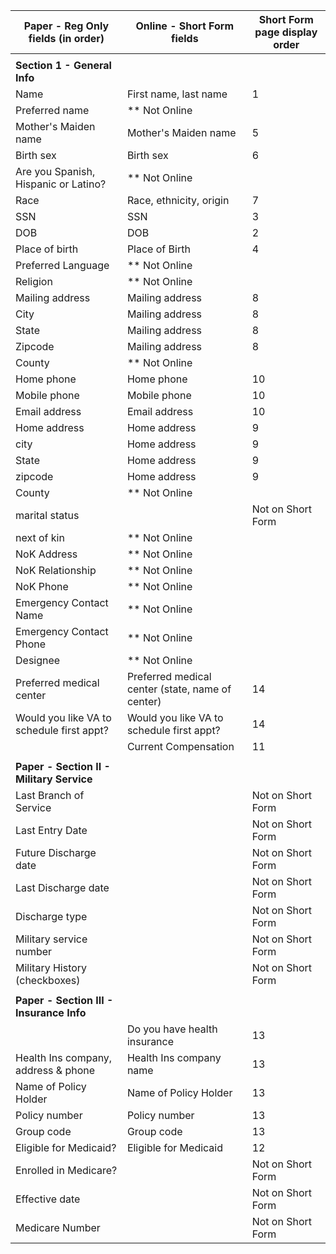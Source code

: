 | Paper - Reg Only fields (in order)           | Online - Short Form fields                        | Short Form page display order |
|----------------------------------------------|--------------------------------------------------|------------------------------|
|                                              |                                                  |                              |
| **Section 1 - General Info**                 |                                                  |                              |
| Name                                         | First name, last name                            | 1                            |
| Preferred name                               | ** Not Online                                    |                              |
| Mother's Maiden name                         | Mother's Maiden name                             | 5                            |
| Birth sex                                    | Birth sex                                        | 6                            |
| Are you Spanish, Hispanic or Latino?         | ** Not Online                                    |                              |
| Race                                         | Race, ethnicity, origin                          | 7                            |
| SSN                                          | SSN                                              | 3                            |
| DOB                                          | DOB                                              | 2                            |
| Place of birth                               | Place of Birth                                   | 4                            |
| Preferred Language                           |**  Not Online                                    |                              |
| Religion                                     | ** Not Online                                    |                              |
| Mailing address                              | Mailing address                                  | 8                            |
| City                                         | Mailing address                                  | 8                            |
| State                                        | Mailing address                                  | 8                            |
| Zipcode                                      | Mailing address                                  | 8                            |
| County                                       | ** Not Online                                    |                              |
| Home phone                                   | Home phone                                       | 10                           |
| Mobile phone                                 | Mobile phone                                     | 10                           |
| Email address                                | Email address                                    | 10                           |
| Home address                                 | Home address                                     | 9                            |
| city                                         | Home address                                     | 9                            |
| State                                        | Home address                                     | 9                            |
| zipcode                                      | Home address                                     | 9                            |
| County                                       | ** Not Online                                    |                              |
| marital status                               |                                                  |  Not on Short Form           |
| next of kin                                  | ** Not Online                                    |                              |
| NoK Address                                  | ** Not Online                                    |                              |
| NoK Relationship                             | ** Not Online                                    |                              |
| NoK Phone                                    | ** Not Online                                    |                              |
| Emergency Contact Name                       | ** Not Online                                    |                              |
| Emergency Contact Phone                      | ** Not Online                                    |                              |
| Designee                                     | ** Not Online                                    |                              |
| Preferred medical center                     | Preferred medical center (state, name of center) | 14                           |
| Would you like VA to schedule first appt?    | Would you like VA to schedule first appt?        | 14                           |
|                                              | Current Compensation                             | 11                           |
|                                              |                                                  |                              |
| **Paper - Section II - Military Service**    |                                                  |                              |
| Last Branch of Service                       |                                                  |  Not on Short Form           |
| Last Entry Date                              |                                                  | Not on Short Form            |
| Future Discharge date                        |                                                  | Not on Short Form            |
| Last Discharge date                          |                                                  | Not on Short Form            |
| Discharge type                               |                                                  | Not on Short Form            |
| Military service number                      |                                                  | Not on Short Form            |
| Military History (checkboxes)                |                                                  | Not on Short Form            |
|                                              |                                                  |                              |
| **Paper - Section III - Insurance Info**     |                                                  |                              |
|                                              | Do you have health insurance                     | 13                           |
| Health Ins company, address & phone          | Health Ins company name                          | 13                           |
| Name of Policy Holder                        | Name of Policy Holder                            | 13                           |
| Policy number                                | Policy number                                    | 13                           |
| Group code                                   | Group code                                       | 13                           |
| Eligible for Medicaid?                       | Eligible for Medicaid                            | 12                           |
| Enrolled in Medicare?                        |                                                  | Not on Short Form            |
| Effective date                               |                                                  | Not on Short Form            |
| Medicare Number                              |                                                  | Not on Short Form            |
